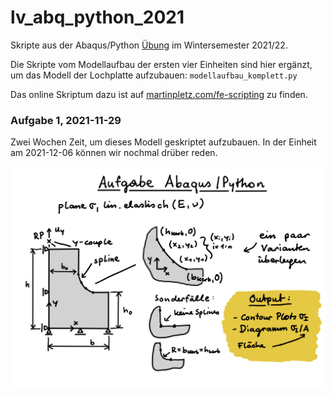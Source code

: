 # lv_abq_python_2021
Skripte aus der Abaqus/Python [Übung](https://online.unileoben.ac.at/mu_online/wbLv.wbShowLVDetail?pStpSpNr=3210324) im Wintersemester 2021/22.

Die Skripte vom Modellaufbau der ersten vier Einheiten sind hier ergänzt, um das Modell der Lochplatte aufzubauen: `modellaufbau_komplett.py`

Das online Skriptum dazu ist auf [martinpletz.com/fe-scripting](https://www.martinpletz.com/fe-scripting) zu finden.

### Aufgabe 1, 2021-11-29
Zwei Wochen Zeit, um dieses Modell geskriptet aufzubauen. In der Einheit am 2021-12-06 können wir nochmal drüber reden.

![](Abq_Python_Aufgabe_01.png)
